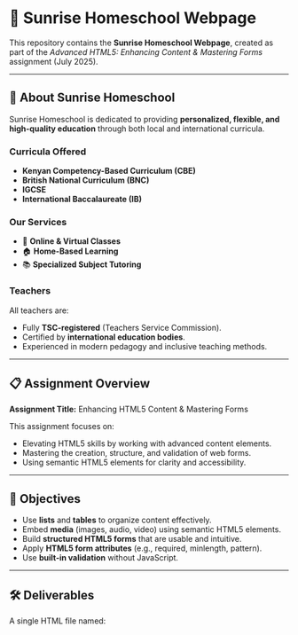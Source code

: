 # 🌅 Sunrise Homeschool Webpage

This repository contains the **Sunrise Homeschool Webpage**, created as part of the *Advanced HTML5: Enhancing Content & Mastering Forms* assignment (July 2025).

---

## 📖 About Sunrise Homeschool
Sunrise Homeschool is dedicated to providing **personalized, flexible, and high-quality education** through both local and international curricula.  

### Curricula Offered
- **Kenyan Competency-Based Curriculum (CBE)**
- **British National Curriculum (BNC)**
- **IGCSE**
- **International Baccalaureate (IB)**

### Our Services
- 🎥 **Online & Virtual Classes**  
- 🏠 **Home-Based Learning**  
- 📚 **Specialized Subject Tutoring**

### Teachers
All teachers are:
- Fully **TSC-registered** (Teachers Service Commission).  
- Certified by **international education bodies**.  
- Experienced in modern pedagogy and inclusive teaching methods.  

---

## 📋 Assignment Overview

**Assignment Title:** Enhancing HTML5 Content & Mastering Forms  

This assignment focuses on:
- Elevating HTML5 skills by working with advanced content elements.  
- Mastering the creation, structure, and validation of web forms.  
- Using semantic HTML5 elements for clarity and accessibility.  

---

## 🎯 Objectives
- Use **lists** and **tables** to organize content effectively.  
- Embed **media** (images, audio, video) using semantic HTML5 elements.  
- Build **structured HTML5 forms** that are usable and intuitive.  
- Apply **HTML5 form attributes** (e.g., required, minlength, pattern).  
- Use **built-in validation** without JavaScript.  

---

## 🛠 Deliverables
A single HTML file named:  

